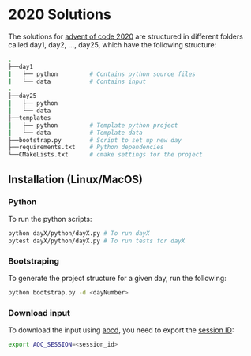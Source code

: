 # 2020 Solutions


The solutions for [advent of code 2020](https://adventofcode.com/2020) are structured in different folders called day1, day2, ..., day25, which have the following structure:
```bash
.
├──day1
|   ├── python         # Contains python source files
|   └── data           # Contains input 
.
├──day25
|   ├── python      
|   └── data   
├──templates               
|   ├── python         # Template python project     
|   └── data           # Template data
├──bootstrap.py        # Script to set up new day
├──requirements.txt    # Python dependencies
└──CMakeLists.txt      # cmake settings for the project
```

## Installation (Linux/MacOS)

### Python
To run the python scripts:
```bash
python dayX/python/dayX.py # To run dayX
pytest dayX/python/dayX.py # To run tests for dayX
```
### Bootstraping
To generate the project structure for a given day, run the following:
```bash
python bootstrap.py -d <dayNumber>
```

### Download input
To download the input using [aocd](https://github.com/wimglenn/advent-of-code-data), you need to export the [session ID](https://github.com/wimglenn/advent-of-code-wim/issues/1):
```bash
export AOC_SESSION=<session_id>
```
